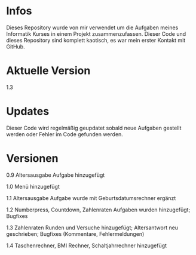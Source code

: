 # Infos
Dieses Repository wurde von mir verwendet um die Aufgaben meines Informatik Kurses in einem Projekt zusammenzufassen.
Dieser Code und dieses Repository sind komplett kaotisch, es war mein erster Kontakt mit GitHub.

# Aktuelle Version
1.3

# Updates
Dieser Code wird regelmäßig geupdatet sobald neue Aufgaben gestellt werden oder Fehler im Code gefunden werden.

# Versionen
0.9 Altersausgabe Aufgabe hinzugefügt

1.0 Menü hinzugefügt

1.1 Altersausgabe Aufgabe wurde mit Geburtsdatumsrechner ergänzt

1.2 Numberpress, Countdown, Zahlenraten Aufgaben wurden hinzugefügt; Bugfixes

1.3 Zahlenraten Runden und Versuche hinzugefügt; Altersantwort neu geschrieben; Bugfixes (Kommentare, Fehlermeldungen)

1.4 Taschenrechner, BMI Rechner, Schaltjahrrechner hinzugefügt
